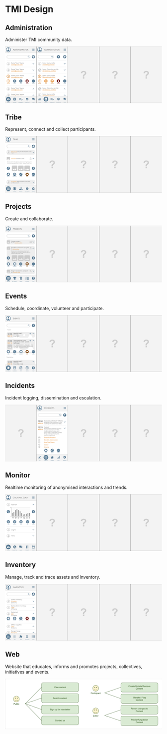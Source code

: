 # TMI Design


## Administration

Administer TMI community data.

![Wireframes](./svg/Administration-Wireframes.svg)


## Tribe

Represent, connect and collect participants.

![Wireframes](./svg/Tribe-Wireframes.svg)


## Projects

Create and collaborate.

![Wireframes](./svg/Projects-Wireframes.svg)


## Events

Schedule, coordinate, volunteer and participate.

![Wireframes](./svg/Event-Wireframes.svg)


## Incidents

Incident logging, dissemination and escalation.

![Wireframes](./svg/Incidents-Wireframes.svg)


## Monitor

Realtime monitoring of anonymised interactions and trends.

![Wireframes](./svg/Ground-Zero-Wireframes.svg)


## Inventory

Manage, track and trace assets and inventory.

![Inventory wireframes](./svg/Inventory-Wireframes.svg)


## Web

Website that educates, informs and promotes projects, collectives, initiatives
and events.

![Use Cases](./docs/Web-Use-Cases.svg)
